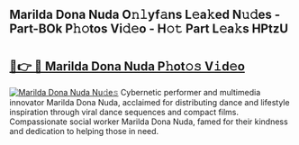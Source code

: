 ## Marilda Dona Nuda O𝚗𝚕yf𝚊ns L𝚎a𝚔ed N𝚞𝚍es - Part-BOk P𝚑𝚘tos Vi𝚍𝚎o - H𝚘𝚝 Part L𝚎a𝚔s HPtzU

# <h2><a href="http://kf0zdg1.oniu.top/?m=Marilda+Dona+Nuda">🔗👉 🔴 Marilda Dona Nuda P𝚑ot𝚘𝚜 V𝚒d𝚎o</a></h2>

[![Marilda Dona Nuda Nu𝚍e𝚜](https://i.imgur.com/0qMVB7G.gif)](http://kf0zdg1.oniu.top/?m=Marilda+Dona+Nuda)
Cybernetic performer and multimedia innovator Marilda Dona Nuda, acclaimed for distributing dance and lifestyle inspiration through viral dance sequences and compact films. Compassionate social worker Marilda Dona Nuda, famed for their kindness and dedication to helping those in need.  
